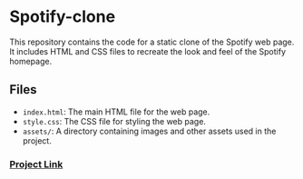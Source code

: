 # Spotify-clone
This repository contains the code for a static clone of the Spotify web page. It includes HTML and CSS files to recreate the look and feel of the Spotify homepage.

## Files

- `index.html`: The main HTML file for the web page.
- `style.css`: The CSS file for styling the web page.
- `assets/`: A directory containing images and other assets used in the project.
### [Project Link](https://zaid78602.github.io/Spotify-clone/)
